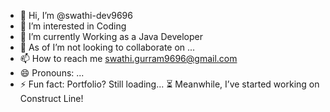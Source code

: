 - 👋 Hi, I’m @swathi-dev9696
- 👀 I’m interested in Coding
- 🌱 I’m currently Working as a Java Developer
- 💞️ As of I’m not looking to collaborate on ...
- 📫 How to reach me  swathi.gurram9696@gmail.com
- 😄 Pronouns: ...
- ⚡ Fun fact: Portfolio? Still loading... ⏳ Meanwhile, I’ve started working on Construct Line!

<!---
swathi-dev9696/swathi-dev9696 is a ✨ special ✨ repository because its `README.md` (this file) appears on your GitHub profile.
You can click the Preview link to take a look at your changes.
--->
